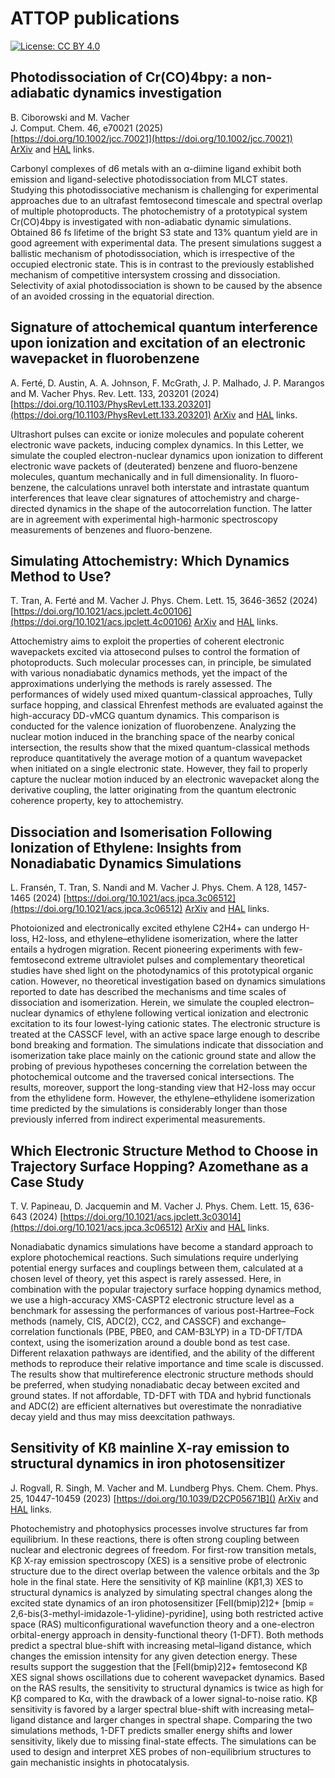 
# ATTOP publications
[![License: CC BY 4.0](https://img.shields.io/badge/License-CC%20BY%204.0-lightgrey.svg)](http://creativecommons.org/licenses/by/4.0/)

## Photodissociation of Cr(CO)4bpy: a non-adiabatic dynamics investigation
B. Ciborowski and M. Vacher  
J. Comput. Chem. 46, e70021 (2025)  
[https://doi.org/10.1002/jcc.70021](https://doi.org/10.1002/jcc.70021)  
[ArXiv](https://doi.org/10.48550/arXiv.2501.07322) and [HAL](https://hal.science/hal-04892446) links.  

Carbonyl complexes of d6 metals with an α-diimine ligand exhibit both emission and ligand-selective photodissociation from MLCT states. Studying this photodissociative mechanism is challenging for experimental approaches due to an ultrafast femtosecond timescale and spectral overlap of multiple photoproducts. The photochemistry of a prototypical system Cr(CO)4bpy is investigated with non-adiabatic dynamic simulations. Obtained 86 fs lifetime of the bright S3 state and 13% quantum yield are in good agreement with experimental data. The present simulations suggest a ballistic mechanism of photodissociation, which is irrespective of the occupied electronic state. This is in contrast to the previously established mechanism of competitive intersystem crossing and dissociation. Selectivity of axial photodissociation is shown to be caused by the absence of an avoided crossing in the equatorial direction.

## Signature of attochemical quantum interference upon ionization and excitation of an electronic wavepacket in fluorobenzene
A. Ferté, D. Austin, A. A. Johnson, F. McGrath, J. P. Malhado, J. P. Marangos and M. Vacher
Phys. Rev. Lett. 133, 203201 (2024)
[https://doi.org/10.1103/PhysRevLett.133.203201](https://doi.org/10.1103/PhysRevLett.133.203201)
[ArXiv](https://doi.org/10.48550/arXiv.2309.08269) and [HAL](https://hal.science/hal-04892444v1) links.

Ultrashort pulses can excite or ionize molecules and populate coherent electronic wave packets, inducing complex dynamics. In this Letter, we simulate the coupled electron-nuclear dynamics upon ionization to different electronic wave packets of (deuterated) benzene and fluoro-benzene molecules, quantum mechanically and in full dimensionality. In fluoro-benzene, the calculations unravel both interstate and intrastate quantum interferences that leave clear signatures of attochemistry and charge-directed dynamics in the shape of the autocorrelation function. The latter are in agreement with experimental high-harmonic spectroscopy measurements of benzenes and fluoro-benzene.

## Simulating Attochemistry: Which Dynamics Method to Use?
T. Tran, A. Ferté and M. Vacher
J. Phys. Chem. Lett. 15, 3646-3652 (2024)
[https://doi.org/10.1021/acs.jpclett.4c00106](https://doi.org/10.1021/acs.jpclett.4c00106)
[ArXiv](https://doi.org/10.48550/arXiv.2405.17276) and [HAL](https://hal.science/hal-04590060v1) links.

Attochemistry aims to exploit the properties of coherent electronic wavepackets excited via attosecond pulses to control the formation of photoproducts. Such molecular processes can, in principle, be simulated with various nonadiabatic dynamics methods, yet the impact of the approximations underlying the methods is rarely assessed. The performances of widely used mixed quantum-classical approaches, Tully surface hopping, and classical Ehrenfest methods are evaluated against the high-accuracy DD-vMCG quantum dynamics. This comparison is conducted for the valence ionization of fluorobenzene. Analyzing the nuclear motion induced in the branching space of the nearby conical intersection, the results show that the mixed quantum-classical methods reproduce quantitatively the average motion of a quantum wavepacket when initiated on a single electronic state. However, they fail to properly capture the nuclear motion induced by an electronic wavepacket along the derivative coupling, the latter originating from the quantum electronic coherence property, key to attochemistry.

## Dissociation and Isomerisation Following Ionization of Ethylene: Insights from Nonadiabatic Dynamics Simulations
L. Fransén, T. Tran, S. Nandi and M. Vacher
J. Phys. Chem. A 128, 1457-1465 (2024)
[https://doi.org/10.1021/acs.jpca.3c06512](https://doi.org/10.1021/acs.jpca.3c06512)
[ArXiv](https://arxiv.org/html/2405.17266) and [HAL](https://hal.science/hal-04499942v1) links.

Photoionized and electronically excited ethylene C2H4+ can undergo H-loss, H2-loss, and ethylene–ethylidene isomerization, where the latter entails a hydrogen migration. Recent pioneering experiments with few-femtosecond extreme ultraviolet pulses and complementary theoretical studies have shed light on the photodynamics of this prototypical organic cation. However, no theoretical investigation based on dynamics simulations reported to date has described the mechanisms and time scales of dissociation and isomerization. Herein, we simulate the coupled electron–nuclear dynamics of ethylene following vertical ionization and electronic excitation to its four lowest-lying cationic states. The electronic structure is treated at the CASSCF level, with an active space large enough to describe bond breaking and formation. The simulations indicate that dissociation and isomerization take place mainly on the cationic ground state and allow the probing of previous hypotheses concerning the correlation between the photochemical outcome and the traversed conical intersections. The results, moreover, support the long-standing view that H2-loss may occur from the ethylidene form. However, the ethylene–ethylidene isomerization time predicted by the simulations is considerably longer than those previously inferred from indirect experimental measurements.

## Which Electronic Structure Method to Choose in Trajectory Surface Hopping? Azomethane as a Case Study
T. V. Papineau, D. Jacquemin and M. Vacher
J. Phys. Chem. Lett. 15, 636-643 (2024) [https://doi.org/10.1021/acs.jpclett.3c03014](https://doi.org/10.1021/acs.jpca.3c06512)
[ArXiv](https://arxiv.org/abs/2405.17271) and [HAL](https://hal.science/hal-04590057) links.

Nonadiabatic dynamics simulations have become a standard approach to explore photochemical reactions. Such simulations require underlying potential energy surfaces and couplings between them, calculated at a chosen level of theory, yet this aspect is rarely assessed. Here, in combination with the popular trajectory surface hopping dynamics method, we use a high-accuracy XMS-CASPT2 electronic structure level as a benchmark for assessing the performances of various post-Hartree–Fock methods (namely, CIS, ADC(2), CC2, and CASSCF) and exchange–correlation functionals (PBE, PBE0, and CAM-B3LYP) in a TD-DFT/TDA context, using the isomerization around a double bond as test case. Different relaxation pathways are identified, and the ability of the different methods to reproduce their relative importance and time scale is discussed. The results show that multireference electronic structure methods should be preferred, when studying nonadiabatic decay between excited and ground states. If not affordable, TD-DFT with TDA and hybrid functionals and ADC(2) are efficient alternatives but overestimate the nonradiative decay yield and thus may miss deexcitation pathways.

## Sensitivity of Kß mainline X-ray emission to structural dynamics in iron photosensitizer
J. Rogvall, R. Singh, M. Vacher and M. Lundberg
Phys. Chem. Chem. Phys. 25, 10447-10459 (2023) [https://doi.org/10.1039/D2CP05671B]()
[ArXiv](https://arxiv.org/abs/2405.15615v1) and [HAL](https://hal.science/hal-04273596) links.

Photochemistry and photophysics processes involve structures far from equilibrium. In these reactions, there is often strong coupling between nuclear and electronic degrees of freedom. For first-row transition metals, Kβ X-ray emission spectroscopy (XES) is a sensitive probe of electronic structure due to the direct overlap between the valence orbitals and the 3p hole in the final state. Here the sensitivity of Kβ mainline (Kβ1,3) XES to structural dynamics is analyzed by simulating spectral changes along the excited state dynamics of an iron photosensitizer [FeII(bmip)2]2+ [bmip = 2,6-bis(3-methyl-imidazole-1-ylidine)-pyridine], using both restricted active space (RAS) multiconfigurational wavefunction theory and a one-electron orbital-energy approach in density-functional theory (1-DFT). Both methods predict a spectral blue-shift with increasing metal–ligand distance, which changes the emission intensity for any given detection energy. These results support the suggestion that the [FeII(bmip)2]2+ femtosecond Kβ XES signal shows oscillations due to coherent wavepacket dynamics. Based on the RAS results, the sensitivity to structural dynamics is twice as high for Kβ compared to Kα, with the drawback of a lower signal-to-noise ratio. Kβ sensitivity is favored by a larger spectral blue-shift with increasing metal–ligand distance and larger changes in spectral shape. Comparing the two simulations methods, 1-DFT predicts smaller energy shifts and lower sensitivity, likely due to missing final-state effects. The simulations can be used to design and interpret XES probes of non-equilibrium structures to gain mechanistic insights in photocatalysis.